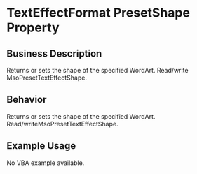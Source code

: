 # TextEffectFormat PresetShape Property

## Business Description
Returns or sets the shape of the specified WordArt. Read/write MsoPresetTextEffectShape.

## Behavior
Returns or sets the shape of the specified WordArt.  Read/writeMsoPresetTextEffectShape.

## Example Usage
No VBA example available.